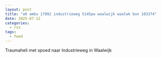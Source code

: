 ```yaml
---
layout: post
title: "a0 ambu 17992 industrieweg 5145pw waalwijk waalwk bon 103374"
date: 2025-07-12
categories: 
  - rss
tags: 
  - feed
---
```


Traumaheli met spoed naar Industrieweg in Waalwijk
